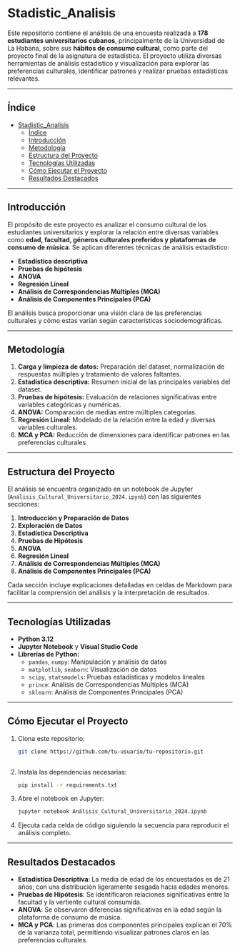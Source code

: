# Stadistic_Analisis

Este repositorio contiene el análisis de una encuesta realizada a **178 estudiantes universitarios cubanos**, principalmente de la Universidad de La Habana, sobre sus **hábitos de consumo cultural**, como parte del proyecto final de la asignatura de estadística. El proyecto utiliza diversas herramientas de análisis estadístico y visualización para explorar las preferencias culturales, identificar patrones y realizar pruebas estadísticas relevantes.

---

## Índice  
- [Stadistic\_Analisis](#stadistic_analisis)
  - [Índice](#índice)
  - [Introducción](#introducción)
  - [Metodología](#metodología)
  - [Estructura del Proyecto](#estructura-del-proyecto)
  - [Tecnologías Utilizadas](#tecnologías-utilizadas)
  - [Cómo Ejecutar el Proyecto](#cómo-ejecutar-el-proyecto)
  - [Resultados Destacados](#resultados-destacados)

---

## Introducción  
El propósito de este proyecto es analizar el consumo cultural de los estudiantes universitarios y explorar la relación entre diversas variables como **edad, facultad, géneros culturales preferidos y plataformas de consumo de música**. Se aplican diferentes técnicas de análisis estadístico:  
- **Estadística descriptiva**  
- **Pruebas de hipótesis**  
- **ANOVA**  
- **Regresión Lineal**  
- **Análisis de Correspondencias Múltiples (MCA)**  
- **Análisis de Componentes Principales (PCA)**  

El análisis busca proporcionar una visión clara de las preferencias culturales y cómo estas varían según características sociodemográficas.

---

## Metodología  
1. **Carga y limpieza de datos:** Preparación del dataset, normalización de respuestas múltiples y tratamiento de valores faltantes.  
2. **Estadística descriptiva:** Resumen inicial de las principales variables del dataset.  
3. **Pruebas de hipótesis:** Evaluación de relaciones significativas entre variables categóricas y numéricas.  
4. **ANOVA:** Comparación de medias entre múltiples categorías.  
5. **Regresión Lineal:** Modelado de la relación entre la edad y diversas variables culturales.  
6. **MCA y PCA:** Reducción de dimensiones para identificar patrones en las preferencias culturales.  

---

## Estructura del Proyecto  
El análisis se encuentra organizado en un notebook de Jupyter (`Análisis_Cultural_Universitario_2024.ipynb`) con las siguientes secciones:  

1. **Introducción y Preparación de Datos**  
2. **Exploración de Datos**  
3. **Estadística Descriptiva**  
4. **Pruebas de Hipótesis**  
5. **ANOVA**  
6. **Regresión Lineal**  
7. **Análisis de Correspondencias Múltiples (MCA)**  
8. **Análisis de Componentes Principales (PCA)**  

Cada sección incluye explicaciones detalladas en celdas de Markdown para facilitar la comprensión del análisis y la interpretación de resultados.  

---

## Tecnologías Utilizadas  
- **Python 3.12**  
- **Jupyter Notebook** y **Visual Studio Code**
- **Librerías de Python:**  
  - `pandas`, `numpy`: Manipulación y análisis de datos  
  - `matplotlib`, `seaborn`: Visualización de datos  
  - `scipy`, `statsmodels`: Pruebas estadísticas y modelos lineales  
  - `prince`: Análisis de Correspondencias Múltiples (MCA)  
  - `sklearn`: Análisis de Componentes Principales (PCA)  

---

## Cómo Ejecutar el Proyecto  
1. Clona este repositorio:  
   ```bash
   git clone https://github.com/tu-usuario/tu-repositorio.git
    
2. Instala las dependencias necesarias:
    ```bash
    pip install -r requirements.txt

3. Abre el notebook en Jupyter:
   ```bash
   jupyter notebook Análisis_Cultural_Universitario_2024.ipynb

4. Ejecuta cada celda de código siguiendo la secuencia para reproducir el análisis completo.

--- 

## Resultados Destacados

- **Estadística Descriptiva**: La media de edad de los encuestados es de 21 años, con una distribución ligeramente sesgada hacia edades menores.
- **Pruebas de Hipótesis**: Se identificaron relaciones significativas entre la facultad y la vertiente cultural consumida.
- **ANOVA**: Se observaron diferencias significativas en la edad según la plataforma de consumo de música.
- **MCA y PCA**: Las primeras dos componentes principales explican el 70% de la varianza total, permitiendo visualizar patrones claros en las preferencias culturales.
